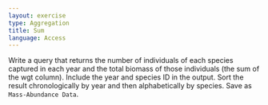 ```yaml
---
layout: exercise
type: Aggregation
title: Sum
language: Access
---
```


Write a query that returns the number of individuals of each species
captured in each year and the total biomass of those individuals (the
sum of the wgt column). Include the year and species ID in the output.
Sort the result chronologically by year and then alphabetically by
species. Save as `Mass-Abundance Data`.
